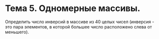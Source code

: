 # Тема 5. Одномерные массивы. 

Определить число инверсий в массиве из 40 целых чисел (инверсия - это пара элементов, в которой большее число расположено слева от меньшего).